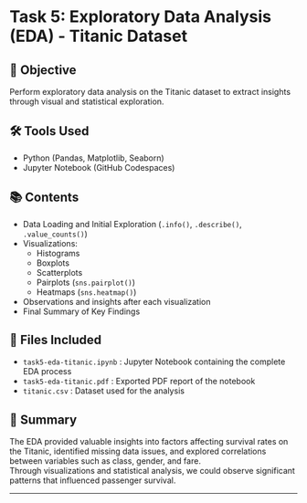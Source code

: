 # Task 5: Exploratory Data Analysis (EDA) - Titanic Dataset

## 🎯 Objective
Perform exploratory data analysis on the Titanic dataset to extract insights through visual and statistical exploration.

## 🛠 Tools Used
- Python (Pandas, Matplotlib, Seaborn)
- Jupyter Notebook (GitHub Codespaces)

## 📚 Contents
- Data Loading and Initial Exploration (`.info()`, `.describe()`, `.value_counts()`)
- Visualizations:
  - Histograms
  - Boxplots
  - Scatterplots
  - Pairplots (`sns.pairplot()`)
  - Heatmaps (`sns.heatmap()`)
- Observations and insights after each visualization
- Final Summary of Key Findings

## 📂 Files Included
- `task5-eda-titanic.ipynb` : Jupyter Notebook containing the complete EDA process
- `task5-eda-titanic.pdf` : Exported PDF report of the notebook
- `titanic.csv` : Dataset used for the analysis

## 📝 Summary
The EDA provided valuable insights into factors affecting survival rates on the Titanic, identified missing data issues, and explored correlations between variables such as class, gender, and fare.  
Through visualizations and statistical analysis, we could observe significant patterns that influenced passenger survival.

---
